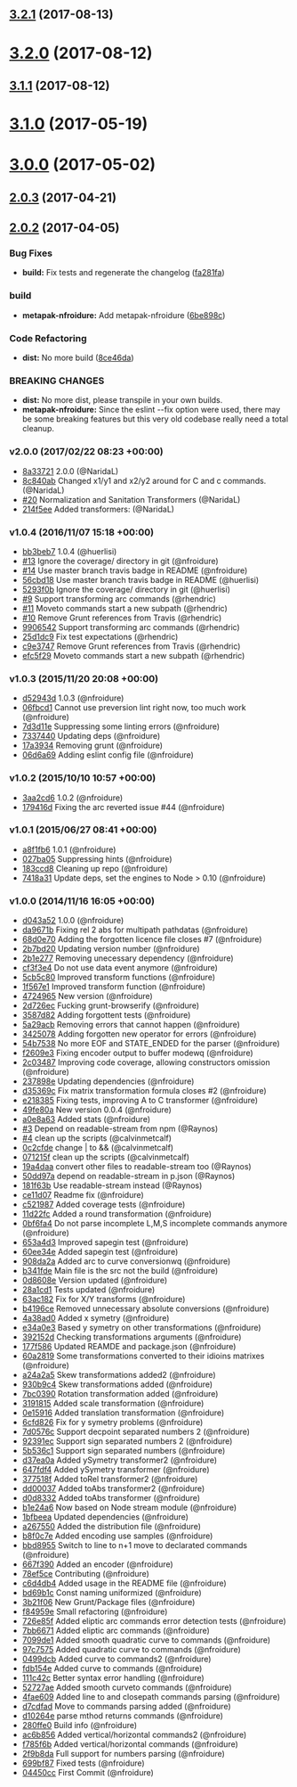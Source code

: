 <a name="3.2.1"></a>
## [3.2.1](https://github.com/nfroidure/svg-pathdata/compare/v3.2.0...v3.2.1) (2017-08-13)



<a name="3.2.0"></a>
# [3.2.0](https://github.com/nfroidure/svg-pathdata/compare/v3.1.1...v3.2.0) (2017-08-12)



<a name="3.1.1"></a>
## [3.1.1](https://github.com/nfroidure/svg-pathdata/compare/v3.1.0...v3.1.1) (2017-08-12)



<a name="3.1.0"></a>
# [3.1.0](https://github.com/nfroidure/SVGPathData/compare/v3.0.0...v3.1.0) (2017-05-19)



<a name="3.0.0"></a>
# [3.0.0](https://github.com/nfroidure/SVGPathData/compare/v2.0.3...v3.0.0) (2017-05-02)



<a name="2.0.3"></a>
## [2.0.3](https://github.com/nfroidure/SVGPathData/compare/v2.0.2...v2.0.3) (2017-04-21)



<a name="2.0.2"></a>
## [2.0.2](https://github.com/nfroidure/SVGPathData/compare/v2.0.1...v2.0.2) (2017-04-05)


### Bug Fixes

* **build:** Fix tests and regenerate the changelog ([fa281fa](https://github.com/nfroidure/SVGPathData/commit/fa281fa))


### build

* **metapak-nfroidure:** Add metapak-nfroidure ([6be898c](https://github.com/nfroidure/SVGPathData/commit/6be898c))


### Code Refactoring

* **dist:** No more build ([8ce46da](https://github.com/nfroidure/SVGPathData/commit/8ce46da))


### BREAKING CHANGES

* **dist:** No more dist, please transpile in your own builds.
* **metapak-nfroidure:** Since the eslint --fix option were used, there may be some breaking features but
this very old codebase really need a total cleanup.



### v2.0.0 (2017/02/22 08:23 +00:00)
- [8a33721](https://github.com/nfroidure/SVGPathData/commit/8a33721a08ee1cf837ebf41699c6ab93648ad998) 2.0.0 (@NaridaL)
- [8c840ab](https://github.com/nfroidure/SVGPathData/commit/8c840ab66ee30139921a9d7d75c3f042d422e97a) Changed x1/y1 and x2/y2 around for C and c commands. (@NaridaL)
- [#20](https://github.com/nfroidure/SVGPathData/pull/20) Normalization and Sanitation Transformers (@NaridaL)
- [214f5ee](https://github.com/nfroidure/SVGPathData/commit/214f5ee4718792c17ef703ab4c34e3c0a2b6dfe0) Added transformers: (@NaridaL)

### v1.0.4 (2016/11/07 15:18 +00:00)
- [bb3beb7](https://github.com/nfroidure/SVGPathData/commit/bb3beb7fe18cf933254dd02ca22677bc95e4c993) 1.0.4 (@huerlisi)
- [#13](https://github.com/nfroidure/SVGPathData/pull/13) Ignore the coverage/ directory in git (@nfroidure)
- [#14](https://github.com/nfroidure/SVGPathData/pull/14) Use master branch travis badge in README (@nfroidure)
- [56cbd18](https://github.com/nfroidure/SVGPathData/commit/56cbd186d27a21fce3c21fddc3399e26e985e99a) Use master branch travis badge in README (@huerlisi)
- [5293f0b](https://github.com/nfroidure/SVGPathData/commit/5293f0bce88e4a2a18bc4e3679f4b3f53d9c86b6) Ignore the coverage/ directory in git (@huerlisi)
- [#9](https://github.com/nfroidure/SVGPathData/pull/9) Support transforming arc commands (@rhendric)
- [#11](https://github.com/nfroidure/SVGPathData/pull/11) Moveto commands start a new subpath (@rhendric)
- [#10](https://github.com/nfroidure/SVGPathData/pull/10) Remove Grunt references from Travis (@rhendric)
- [9906542](https://github.com/nfroidure/SVGPathData/commit/9906542f722e830e19ca401ccec1d33e6a8474ce) Support transforming arc commands (@rhendric)
- [25d1dc9](https://github.com/nfroidure/SVGPathData/commit/25d1dc90d2a66573e04b339d9139838625380b84) Fix test expectations (@rhendric)
- [c9e3747](https://github.com/nfroidure/SVGPathData/commit/c9e3747afdfd269a320e3ff9d474e83a56a2cecb) Remove Grunt references from Travis (@rhendric)
- [efc5f29](https://github.com/nfroidure/SVGPathData/commit/efc5f298340adb19374b967e11b40e09a892358f) Moveto commands start a new subpath (@rhendric)

### v1.0.3 (2015/11/20 20:08 +00:00)
- [d52943d](https://github.com/nfroidure/SVGPathData/commit/d52943d3aa4ef339f8e29fb321e5a23fb415c8c0) 1.0.3 (@nfroidure)
- [06fbcd1](https://github.com/nfroidure/SVGPathData/commit/06fbcd18a10ac0e4ed43fa2acb87e79ab0963355) Cannot use preversion lint right now, too much work (@nfroidure)
- [7d3d11e](https://github.com/nfroidure/SVGPathData/commit/7d3d11e4d9be6214d5e5a1da94761cb983ab9f80) Suppressing some linting errors (@nfroidure)
- [7337440](https://github.com/nfroidure/SVGPathData/commit/7337440e21037d83d66cfb051f60c2e7013c5c22) Updating deps (@nfroidure)
- [17a3934](https://github.com/nfroidure/SVGPathData/commit/17a39346a14b3aae7fca4240d818f16e5712bacb) Removing grunt (@nfroidure)
- [06d6a69](https://github.com/nfroidure/SVGPathData/commit/06d6a69abb42cdf01aff1ec40af50490c7e5c9c4) Adding eslint config file (@nfroidure)

### v1.0.2 (2015/10/10 10:57 +00:00)
- [3aa2cd6](https://github.com/nfroidure/SVGPathData/commit/3aa2cd603e9ef078b2394a5463dfcc6267fa1a21) 1.0.2 (@nfroidure)
- [179416d](https://github.com/nfroidure/SVGPathData/commit/179416d7ed7cbb7a5e4417a89b9528e865e31932) Fixing the arc reverted issue #44 (@nfroidure)

### v1.0.1 (2015/06/27 08:41 +00:00)
- [a8f1fb6](https://github.com/nfroidure/SVGPathData/commit/a8f1fb63ea3d1ace5038ec278911c50d807913cc) 1.0.1 (@nfroidure)
- [027ba05](https://github.com/nfroidure/SVGPathData/commit/027ba0540c2ee368df9b4adeb8e0c70a578264da) Suppressing hints (@nfroidure)
- [183ccd8](https://github.com/nfroidure/SVGPathData/commit/183ccd8b4dec15fa70a6bbcc8ed47d855689c83e) Cleaning up repo (@nfroidure)
- [7418a31](https://github.com/nfroidure/SVGPathData/commit/7418a3174c8b49e26e06229d7a0a06d0233afd81) Update deps, set the engines to Node > 0.10 (@nfroidure)

### v1.0.0 (2014/11/16 16:05 +00:00)
- [d043a52](https://github.com/nfroidure/SVGPathData/commit/d043a522d1e759a19e2b9a241772839f403a8f46) 1.0.0 (@nfroidure)
- [da9671b](https://github.com/nfroidure/SVGPathData/commit/da9671b5eed778a07b094e8a92d589e32b684943) Fixing rel 2 abs for multipath pathdatas (@nfroidure)
- [68d0e70](https://github.com/nfroidure/SVGPathData/commit/68d0e70a749de73c7d6d0279219b487b9f0e7d64) Adding the forgotten licence file closes #7 (@nfroidure)
- [2b7bd20](https://github.com/nfroidure/SVGPathData/commit/2b7bd200a3be95afb5cd9c534b08846f4edd7339) Updating version number (@nfroidure)
- [2b1e277](https://github.com/nfroidure/SVGPathData/commit/2b1e277a6e36f8fc6e5880d323b8534aa46dab56) Removing unecessary dependency (@nfroidure)
- [cf3f3e4](https://github.com/nfroidure/SVGPathData/commit/cf3f3e4ee2a0a9495eb7f1958a03d8037d488926) Do not use data event anymore (@nfroidure)
- [5cb5c80](https://github.com/nfroidure/SVGPathData/commit/5cb5c805a333d314641f2dbaa449385054e444f0) Improved transform functions (@nfroidure)
- [1f567e1](https://github.com/nfroidure/SVGPathData/commit/1f567e11c2d5e086dfa1689e6772eae2eeeef0d8) Improved transform function (@nfroidure)
- [4724965](https://github.com/nfroidure/SVGPathData/commit/47249651346f98e7ee30cab32579f6ac8edf3c2c) New version (@nfroidure)
- [2d726ec](https://github.com/nfroidure/SVGPathData/commit/2d726ecb8e2dcd3ac3d6006e53a84f82e8e03dff) Fucking grunt-browserify (@nfroidure)
- [3587d82](https://github.com/nfroidure/SVGPathData/commit/3587d82648965988f32053901c1669ac584c4621) Adding forgottent tests (@nfroidure)
- [5a29acb](https://github.com/nfroidure/SVGPathData/commit/5a29acb45605db5d715acedd4238a1e046bd3372) Removing errors that cannot happen (@nfroidure)
- [3425078](https://github.com/nfroidure/SVGPathData/commit/342507854c0ad5e1894108b7cf4a742e2c289e3e) Adding forgotten new operator for errors (@nfroidure)
- [54b7538](https://github.com/nfroidure/SVGPathData/commit/54b75386eecc0c518fb2f1dfb190bf91bfcb3ad3) No more EOF and STATE_ENDED for the parser (@nfroidure)
- [f2609e3](https://github.com/nfroidure/SVGPathData/commit/f2609e3dc78d801e1e112644b211e41ca246cbf7) Fixing encoder output to buffer modewq (@nfroidure)
- [2c03487](https://github.com/nfroidure/SVGPathData/commit/2c0348746bbacb4da7d2e97cd0e2d18fc5df5fd7) Improving code coverage, allowing constructors omission (@nfroidure)
- [237898e](https://github.com/nfroidure/SVGPathData/commit/237898e4cd1e9a762f836a265295a658c4a8f5f6) Updating dependencies (@nfroidure)
- [d35369c](https://github.com/nfroidure/SVGPathData/commit/d35369c12e93b6c20cbd9846f0eab15652ca034e) Fix matrix transformation formula closes #2 (@nfroidure)
- [e218385](https://github.com/nfroidure/SVGPathData/commit/e218385b4e2bb238231a5a86a05d0e604d125123) Fixing tests, improving A to C transformer (@nfroidure)
- [49fe80a](https://github.com/nfroidure/SVGPathData/commit/49fe80af60a4dedc68341466f86aa93d67d19882) New version 0.0.4 (@nfroidure)
- [a0e8a63](https://github.com/nfroidure/SVGPathData/commit/a0e8a63f160cc5dad0b4eb702dfb712785467f66) Added stats (@nfroidure)
- [#3](https://github.com/nfroidure/SVGPathData/pull/3) Depend on readable-stream from npm (@Raynos)
- [#4](https://github.com/nfroidure/SVGPathData/pull/4) clean up the scripts (@calvinmetcalf)
- [0c2cfde](https://github.com/nfroidure/SVGPathData/commit/0c2cfde170ca5f7621a4f6bc246f319aa5ae02d5) change | to && (@calvinmetcalf)
- [071215f](https://github.com/nfroidure/SVGPathData/commit/071215ff3d78db451e4aa2e39b8c9cee28b5668c) clean up the scripts (@calvinmetcalf)
- [19a4daa](https://github.com/nfroidure/SVGPathData/commit/19a4daaee107a25f9c422dc05c317c12808c94ca) convert other files to readable-stream too (@Raynos)
- [50dd97a](https://github.com/nfroidure/SVGPathData/commit/50dd97ab76f37c36ccf6519c2cd0ffd841ca0f98) depend on readable-stream in p.json (@Raynos)
- [181f63b](https://github.com/nfroidure/SVGPathData/commit/181f63b7eb1e79f80a258626da913123af5f73c3) Use readable-stream instead (@Raynos)
- [ce11d07](https://github.com/nfroidure/SVGPathData/commit/ce11d07e8d04ef446d4e49f83c582a88a1f49c68) Readme fix (@nfroidure)
- [c521987](https://github.com/nfroidure/SVGPathData/commit/c5219871629b8fafb8cea85a0ed158080af8acb0) Added coverage tests (@nfroidure)
- [11d22fc](https://github.com/nfroidure/SVGPathData/commit/11d22fc3360cd44e166e4a46935f94196ba19dce) Added a round transformation (@nfroidure)
- [0bf6fa4](https://github.com/nfroidure/SVGPathData/commit/0bf6fa4a20deba65e61b63d33a3e56ab7fdef675) Do not parse incomplete L,M,S incomplete commands anymore (@nfroidure)
- [653a4d3](https://github.com/nfroidure/SVGPathData/commit/653a4d3b214e13682aa0ecba80b71aaf069e540a) Improved sapegin test (@nfroidure)
- [60ee34e](https://github.com/nfroidure/SVGPathData/commit/60ee34ef8da8a798f2dfd7642555dcb71b83186e) Added sapegin test (@nfroidure)
- [908da2a](https://github.com/nfroidure/SVGPathData/commit/908da2a4ce2cf69990d73a267e7e124ca955008c) Added arc to curve conversionwq (@nfroidure)
- [b341fde](https://github.com/nfroidure/SVGPathData/commit/b341fdef1503ff0eb414a5b1bbcd9eb40cd75dbd) Main file is the src not the build (@nfroidure)
- [0d8608e](https://github.com/nfroidure/SVGPathData/commit/0d8608e9ead3fff8b22e37581098bdda7eb6dc99) Version updated (@nfroidure)
- [28a1cd1](https://github.com/nfroidure/SVGPathData/commit/28a1cd11205e8876d8a17112fcb5bd261a337685) Tests updated (@nfroidure)
- [63ac182](https://github.com/nfroidure/SVGPathData/commit/63ac182d17c8f99cf8cba8c978bfc05102832d1c) Fix for X/Y transforms (@nfroidure)
- [b4196ce](https://github.com/nfroidure/SVGPathData/commit/b4196ce375c43e1dd66659abf3b25e1c2f6e6d8e) Removed unnecessary absolute conversions (@nfroidure)
- [4a38ad0](https://github.com/nfroidure/SVGPathData/commit/4a38ad09fe38c32a97a790e88605b0a28efc3c92) Added x symetry (@nfroidure)
- [e34a0e3](https://github.com/nfroidure/SVGPathData/commit/e34a0e34ae7ccc1572920dc43e3c58c993885513) Based y symetry on other transformations (@nfroidure)
- [392152d](https://github.com/nfroidure/SVGPathData/commit/392152dc8aafcb3709d5c83915437e0c56638f51) Checking transformations arguments (@nfroidure)
- [177f586](https://github.com/nfroidure/SVGPathData/commit/177f5867e376fd8bcc6c8da77c8829c3296e07ee) Updated REAMDE and package.json (@nfroidure)
- [60a2819](https://github.com/nfroidure/SVGPathData/commit/60a2819bc2ce39c039f34169b58791195d73df56) Some transformations converted to their idioins matrixes (@nfroidure)
- [a24a2a5](https://github.com/nfroidure/SVGPathData/commit/a24a2a55efd1a5b740133967786cddc5cc6c4823) Skew transformations added2 (@nfroidure)
- [930b9c4](https://github.com/nfroidure/SVGPathData/commit/930b9c4f9a823b57a22a1f2061d4cd7c35a83c9f) Skew transformations added (@nfroidure)
- [7bc0390](https://github.com/nfroidure/SVGPathData/commit/7bc03902ffd6723f53f263d5ae875d727803f961) Rotation transformation added (@nfroidure)
- [3191815](https://github.com/nfroidure/SVGPathData/commit/31918152a99e30b856cd2c527aecb437d076cb41) Added scale transformation (@nfroidure)
- [0e15916](https://github.com/nfroidure/SVGPathData/commit/0e1591638e0c0e9da0de9f4de59f3cb0e68ff4c4) Added translation transformation (@nfroidure)
- [6cfd826](https://github.com/nfroidure/SVGPathData/commit/6cfd826478cbe52b100a7632027046dfca59fd5b) Fix for y symetry problems (@nfroidure)
- [7d0576c](https://github.com/nfroidure/SVGPathData/commit/7d0576c6f83c61d449fac26b67d6b54ee3ea7655) Support decpoint separated numbers 2 (@nfroidure)
- [92391ec](https://github.com/nfroidure/SVGPathData/commit/92391eca9f73a2007c3f155977a19a7d7dd56e0e) Support sign separated numbers 2 (@nfroidure)
- [5b536c1](https://github.com/nfroidure/SVGPathData/commit/5b536c17b9e754d5d8dd569422bb4b30d7a41739) Support sign separated numbers (@nfroidure)
- [d37ea0a](https://github.com/nfroidure/SVGPathData/commit/d37ea0aee50de8fc311d652dd76c43094d1dcfd5) Added ySymetry transformer2 (@nfroidure)
- [647fdf4](https://github.com/nfroidure/SVGPathData/commit/647fdf4ce9f99411d2433247af5bbdde32ea2759) Added ySymetry transformer (@nfroidure)
- [377518f](https://github.com/nfroidure/SVGPathData/commit/377518fc292a08ec6b292262f46454f7d91071b5) Added toRel transformer2 (@nfroidure)
- [dd00037](https://github.com/nfroidure/SVGPathData/commit/dd0003784e04086890f76a1abadd4d4871a8695e) Added toAbs transformer2 (@nfroidure)
- [d0d8332](https://github.com/nfroidure/SVGPathData/commit/d0d833242c9121dfe0a1f171ebea9f7744631958) Added toAbs transformer (@nfroidure)
- [b1e24a6](https://github.com/nfroidure/SVGPathData/commit/b1e24a63c4b3646e5af996b12c80abd53b4614cc) Now based on Node stream module (@nfroidure)
- [1bfbeea](https://github.com/nfroidure/SVGPathData/commit/1bfbeea6b429762477473b958e90739cb782b6aa) Updated dependencies (@nfroidure)
- [a267550](https://github.com/nfroidure/SVGPathData/commit/a267550c013538d23b2ba292d0f9358d950f4b8c) Added the distribution file (@nfroidure)
- [b8f0c7e](https://github.com/nfroidure/SVGPathData/commit/b8f0c7ee00367aac72177b689455d049c3ff2915) Added encoding use samples (@nfroidure)
- [bbd8955](https://github.com/nfroidure/SVGPathData/commit/bbd8955eb82ff57f1dd57cdb0f3cdff4868070a4) Switch to line to n+1 move to declarated commands (@nfroidure)
- [667f390](https://github.com/nfroidure/SVGPathData/commit/667f390209048f63e4e2cca3ae714e5821cbe70c) Added an encoder (@nfroidure)
- [78ef5ce](https://github.com/nfroidure/SVGPathData/commit/78ef5ce99598a6fc0edf9f83306f86e4ff9d3571) Contributing (@nfroidure)
- [c6d4db4](https://github.com/nfroidure/SVGPathData/commit/c6d4db4cc5879fdefd7697d2bba44b60f337e6e3) Added usage in the README file (@nfroidure)
- [bd69b1c](https://github.com/nfroidure/SVGPathData/commit/bd69b1ce492492d4b1b60d5e1d632558427bc1bd) Const naming uniformized (@nfroidure)
- [3b21f06](https://github.com/nfroidure/SVGPathData/commit/3b21f06e40c91a1761b5c5a86b5fb36d0044f690) New Grunt/Package files (@nfroidure)
- [f84959e](https://github.com/nfroidure/SVGPathData/commit/f84959e2833af79024ed356a5cdabbc331a5e028) Small refactoring (@nfroidure)
- [726e85f](https://github.com/nfroidure/SVGPathData/commit/726e85f575550ef13ff85a74ba312ee48fb2ac78) Added eliptic arc commands error detection tests (@nfroidure)
- [7bb6671](https://github.com/nfroidure/SVGPathData/commit/7bb6671b59ad35f73fa81d61cbc75f5424a099c0) Added eliptic arc commands (@nfroidure)
- [7099de1](https://github.com/nfroidure/SVGPathData/commit/7099de12fda674ad43f9200d1f92d81110dfe43f) Added smooth quadratic curve to commands (@nfroidure)
- [97c7575](https://github.com/nfroidure/SVGPathData/commit/97c7575823eb6f0a4215ba8c0b2387724ce75d5f) Added quadratic curve to commands (@nfroidure)
- [0499dcb](https://github.com/nfroidure/SVGPathData/commit/0499dcbe01caf609fb55e888376b2fd6aab14f00) Added curve to commands2 (@nfroidure)
- [fdb154e](https://github.com/nfroidure/SVGPathData/commit/fdb154e6fd07eab2b49737c32e2c14e2c9bd603a) Added curve to commands (@nfroidure)
- [111c42c](https://github.com/nfroidure/SVGPathData/commit/111c42cd3f4c115dfa93c171acc7fcc8bf605ea0) Better syntax error handling (@nfroidure)
- [52727ae](https://github.com/nfroidure/SVGPathData/commit/52727ae6303a7ca4c3f2817d6e41051ea679698b) Added smooth curveto commands (@nfroidure)
- [4fae609](https://github.com/nfroidure/SVGPathData/commit/4fae609bb17b1f866af6b47074762c9613d271c7) Added line to and closepath commands parsing (@nfroidure)
- [d7cdfad](https://github.com/nfroidure/SVGPathData/commit/d7cdfadf1024eb4d7bd51f6d6d487a4577b5a524) Move to commands parsing added (@nfroidure)
- [d10264e](https://github.com/nfroidure/SVGPathData/commit/d10264eda8d10b5200cffdfe8d08a239b4679c42) parse mthod returns commands (@nfroidure)
- [280ffe0](https://github.com/nfroidure/SVGPathData/commit/280ffe072cebe7abc2ec3bab2fb563e76a326bca) Build info (@nfroidure)
- [ac6b856](https://github.com/nfroidure/SVGPathData/commit/ac6b856c9c0338042ec10f45b0da9ce151d42411) Added vertical/horizontal commands2 (@nfroidure)
- [f785f6b](https://github.com/nfroidure/SVGPathData/commit/f785f6bf1a558caf1e60bb4d561b37139a082f61) Added vertical/horizontal commands (@nfroidure)
- [2f9b8da](https://github.com/nfroidure/SVGPathData/commit/2f9b8da11568d0079c101277ea8ec103e2434df1) Full support for numbers parsing (@nfroidure)
- [699bf87](https://github.com/nfroidure/SVGPathData/commit/699bf87bb27ed93b5075155308b48a1a574b015a) Fixed tests (@nfroidure)
- [04450cc](https://github.com/nfroidure/SVGPathData/commit/04450cc0938a5d883338362ceb167ca59e9d1c7f) First Commit (@nfroidure)
